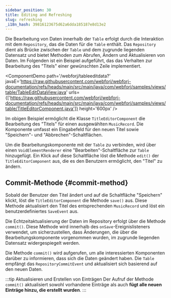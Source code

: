 ```yaml
---
sidebar_position: 30
title: Editing and Refreshing
slug: refreshing
_i18n_hash: 39816123675d62a6dda185187e8d13e2
---
```

Die Bearbeitung von Daten innerhalb der `Table` erfolgt durch die Interaktion mit dem `Repository`, das die Daten für die `Table` enthält. Das `Repository` dient als Brücke zwischen der `Table` und dem zugrunde liegenden Datensatz und bietet Methoden zum Abrufen, Ändern und Aktualisieren von Daten. Im Folgenden ist ein Beispiel aufgeführt, das das Verhalten zur Bearbeitung des "Titels" einer gewünschten Zeile implementiert.

<ComponentDemo 
path='/webforj/tableeditdata?' 
javaE='https://raw.githubusercontent.com/webforj/webforj-documentation/refs/heads/main/src/main/java/com/webforj/samples/views/table/TableEditDataView.java'
urls={['https://raw.githubusercontent.com/webforj/webforj-documentation/refs/heads/main/src/main/java/com/webforj/samples/views/table/TitleEditorComponent.java']}
height='600px'
/>

Im obigen Beispiel ermöglicht die Klasse `TitleEditorComponent` die Bearbeitung des "Titels" für einen ausgewählten `MusicRecord`. Die Komponente umfasst ein Eingabefeld für den neuen Titel sowie "Speichern"- und "Abbrechen"-Schaltflächen.

Um die Bearbeitungskomponente mit der `Table` zu verbinden, wird über einen `VoidElementRenderer` eine "Bearbeiten"-Schaltfläche zur `Table` hinzugefügt. Ein Klick auf diese Schaltfläche löst die Methode `edit()` der `TitleEditorComponent` aus, die es den Benutzern ermöglicht, den "Titel" zu ändern.

## Commit-Methode {#commit-method}

Sobald der Benutzer den Titel ändert und auf die Schaltfläche "Speichern" klickt, löst die `TitleEditorComponent` die Methode `save()` aus. Diese Methode aktualisiert den Titel des entsprechenden `MusicRecord` und löst ein benutzerdefiniertes `SaveEvent` aus.

Die Echtzeitaktualisierung der Daten im Repository erfolgt über die Methode `commit()`. Diese Methode wird innerhalb des `onSave`-Ereignislisteners verwendet, um sicherzustellen, dass Änderungen, die über die Bearbeitungskomponente vorgenommen wurden, im zugrunde liegenden Datensatz widergespiegelt werden.

Die Methode `commit()` wird aufgerufen, um alle interessierten Komponenten darüber zu informieren, dass sich die Daten geändert haben. Die `Table` empfängt das `RepositoryCommitEvent` und aktualisiert sich basierend auf den neuen Daten. 

:::tip Aktualisieren und Erstellen von Einträgen
Der Aufruf der Methode `commit()` aktualisiert sowohl vorhandene Einträge als auch **fügt alle neuen Einträge hinzu, die erstellt wurden**.
:::
